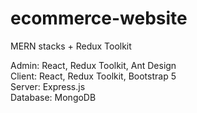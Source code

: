 # ecommerce-website
MERN stacks + Redux Toolkit

Admin: React, Redux Toolkit, Ant Design<br>
Client: React, Redux Toolkit, Bootstrap 5<br>
Server: Express.js<br>
Database: MongoDB
